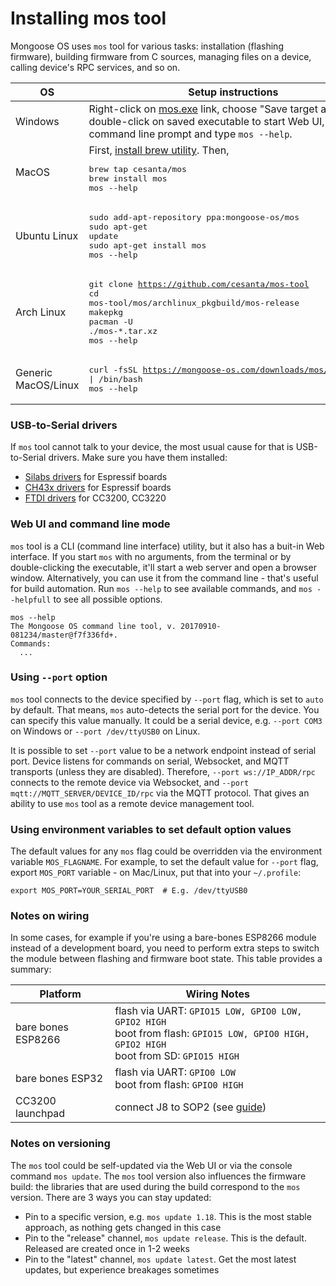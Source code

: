 # Installing mos tool

Mongoose OS uses `mos` tool for various tasks:
installation (flashing firmware), building firmware from C sources,
managing files on a device, calling device's RPC services, and so on.

|  OS |  Setup instructions | 
| --- | ------------------- |
| Windows | Right-click on [mos.exe](https://mongoose-os.com/downloads/mos-release/win/mos.exe) link,  choose "Save target as". Then, double-click on saved executable to start Web UI, or start a command line prompt and type `mos --help`. |
|  MacOS | First, [install brew utility](https://brew.sh/). Then, <pre>brew tap cesanta/mos<br>brew install mos<br>mos --help</pre> |
|  Ubuntu Linux | <pre>sudo add-apt-repository ppa:mongoose-os/mos<br>sudo apt-get update<br>sudo apt-get install mos<br>mos --help</pre> |
|  Arch Linux | <pre>git clone https://github.com/cesanta/mos-tool<br>cd mos-tool/mos/archlinux_pkgbuild/mos-release<br>makepkg<br>pacman -U ./mos-*.tar.xz<br>mos --help</pre> |
|  Generic MacOS/Linux | <pre>curl -fsSL https://mongoose-os.com/downloads/mos/install.sh \| /bin/bash<br>mos --help</pre> |

### USB-to-Serial drivers

If `mos` tool cannot talk to your device, the most usual cause for that is USB-to-Serial drivers. Make sure you have them installed:

- [Silabs drivers](https://www.silabs.com/products/mcu/Pages/USBtoUARTBridgeVCPDrivers.aspx) for Espressif boards
- [CH43x drivers](https://github.com/adrianmihalko/ch340g-ch34g-ch34x-mac-os-x-driver) for Espressif boards
- [FTDI drivers](http://www.ftdichip.com/Drivers/VCP.htm) for CC3200, CC3220


### Web UI and command line mode

`mos` tool is a CLI (command line interface) utility, but it also has a
buit-in Web interface. If you start
`mos` with no arguments, from the terminal or by double-clicking the executable,
it'll start a web server and open a browser window. Alternatively,
you can use it from the command line - that's useful for build automation.
Run `mos --help` to see available commands, and `mos --helpfull` to see all
possible options.

<pre class="command-line language-bash" data-user="chris" data-host="localhost" data-output="2-100"><code>mos --help
The Mongoose OS command line tool, v. 20170910-081234/master@f7f336fd+.
Commands:
  ...</code></pre>

### Using `--port` option

`mos` tool connects to the device specified by `--port` flag, which is
set to `auto` by default. That means, `mos` auto-detects the serial port
for the device. You can specify this value manually. It could be a
serial device,  e.g. `--port COM3` on Windows or `--port /dev/ttyUSB0` on Linux.

It is possible to set `--port` value to be a network endpoint instead of
serial port. Device listens for commands on serial, Websocket, and MQTT
transports (unless they are disabled). Therefore, `--port ws://IP_ADDR/rpc`
connects to the remote device via Websocket, and
`--port mqtt://MQTT_SERVER/DEVICE_ID/rpc` via the MQTT protocol.
That gives an ability to use `mos` tool as a remote device management tool.

### Using environment variables to set default option values

The default values for any `mos` flag could be overridden via the
environment variable `MOS_FLAGNAME`. For example, to set the default value
for `--port` flag, export `MOS_PORT` variable - on Mac/Linux,
put that into your `~/.profile`:

```
export MOS_PORT=YOUR_SERIAL_PORT  # E.g. /dev/ttyUSB0
```

### Notes on wiring

In some cases, for example if you're using a bare-bones ESP8266
module instead of a development board, you need to perform extra
steps to switch the module between flashing and firmware boot
state. This table provides a summary:

| Platform           | Wiring Notes                                           |
| ------------------ |--------------------------------------------------------|
| bare bones ESP8266 |  flash via UART:  `GPIO15 LOW, GPIO0 LOW, GPIO2 HIGH`<br> boot from flash: `GPIO15 LOW, GPIO0 HIGH, GPIO2 HIGH`<br> boot from SD: `GPIO15 HIGH` |
| bare bones ESP32 |  flash via UART:  `GPIO0 LOW`<br> boot from flash: `GPIO0 HIGH`|
| CC3200 launchpad   | connect J8 to SOP2 (see [guide](http://energia.nu/cc3200guide/))  |

### Notes on versioning

The `mos` tool could be self-updated via the Web UI or via the console
command `mos update`. The `mos` tool version also influences the firmware
build: the libraries that are used during the build correspond to the
`mos` version. There are 3 ways you can stay updated:

- Pin to a specific version, e.g. `mos update 1.18`. This is the most
  stable approach, as nothing gets changed in this case
- Pin to the "release" channel, `mos update release`. This is the default.
  Released are created once in 1-2 weeks
- Pin to the "latest" channel, `mos update latest`. Get the most latest
  updates, but experience breakages sometimes
